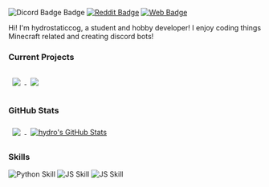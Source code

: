 ![Dicord Badge Badge](https://img.shields.io/badge/Discord-hydrostaticcog%232330-blueviolet) [![Reddit Badge](https://img.shields.io/badge/Reddit-Profile-orange)](https://reddit.com/u/hydrostaticcog) [![Web Badge](https://img.shields.io/badge/Website-hydrostaticcog.org-green)](https://hydrostaticcog.org)

Hi! I'm hydrostaticcog, a student and hobby developer! I enjoy coding things Minecraft related and creating discord bots!

### Current Projects

<!--- Latest Projects --->

<a href="https://github.com/Grick-Heart-Project/Grick-Heart">
  <img align="center" style="margin:1rem 0.5rem" src="https://github-readme-stats.vercel.app/api/pin/?username=Grick-Heart-Project&repo=Grick-Heart&title_color=ffffff&text_color=c9cacc&icon_color=4AB197&bg_color=1A2B34" />
</a>
<a href="https://github.com/hydrostaticcog/SupportBunny">
  <img align="center" style="margin:1rem 0.5rem" src="https://github-readme-stats.vercel.app/api/pin/?username=hydrostaticcog&repo=SupportBunny&title_color=ffffff&text_color=c9cacc&icon_color=4AB197&bg_color=1A2B34" />
</a>

### GitHub Stats

<!--- GitHub stats --->

<a href="https://github.com/hydrostaticcog">
  <img align="center" style="margin:0.5rem" src="https://github-readme-stats.vercel.app/api/top-langs/?username=hydrostaticcog&hide=html,css&title_color=ffffff&text_color=c9cacc&icon_color=4AB197&bg_color=1A2B34" />
</a>
<a href="https://github.com/hydrostaticcog">
  <img align="center" style="margin:0.5rem" src="https://github-readme-stats.vercel.app/api?username=hydrostaticcog&show_icons=true&line_height=27&count_private=true&title_color=ffffff&text_color=c9cacc&icon_color=4AB097&bg_color=1A2B34" alt="hydro's GitHub Stats" />
</a>

### Skills

<!--- Skills --->

![Python Skill](https://img.shields.io/badge/Skills-Python-brightgreen) ![JS Skill](https://img.shields.io/badge/Code-JavaScript-darkred) ![JS Skill](https://img.shields.io/badge/Code-HTML%20%2B%20CSS-brightgreen)

